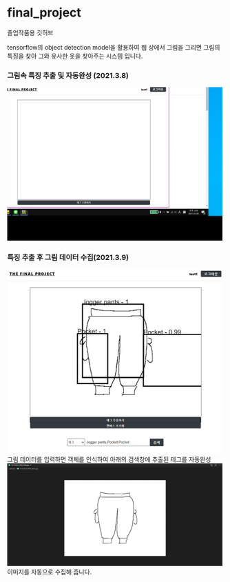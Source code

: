 # final_project
졸업작품용 깃허브

tensorflow의 object detection model을 활용하여 웹 상에서 그림을 그리면 그림의 특징을 찾아 그와 유사한 옷을 찾아주는 시스템 입니다.

### 그림속 특징 추출 및 자동완성 (2021.3.8)
<img src="./images/객체인식.gif" width="500px"  title="ddd"></img> 

### 특징 추출 후 그림 데이터 수집(2021.3.9)
<img src="./images/인식사진.png" width="500px"  title="ddd"></img><br/>
그림 데이터를 입력하면 객체를 인식하여 아래의 검색창에 추출된 테그를 자동완성 
<img src="./images/저장된이미지.png" width="500px"  title="ddd"></img> <br/>
이미지를 자동으로 수집해 줍니다.
